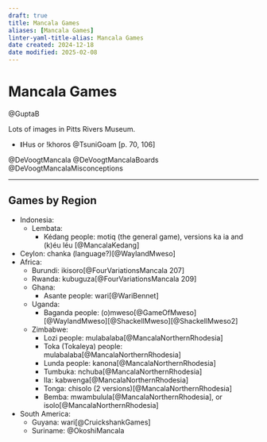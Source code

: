```yaml
---
draft: true
title: Mancala Games
aliases: [Mancala Games]
linter-yaml-title-alias: Mancala Games
date created: 2024-12-18
date modified: 2025-02-08
---
```

# Mancala Games

@GuptaB

Lots of images in Pitts Rivers Museum.

- <span lang="naq" class="aka">ǁHus</span> or <span lang="naq" class="aka">ǃkhoros</span> @TsuniGoam [p. 70, 106]

@DeVoogtMancala
@DeVoogtMancalaBoards
@DeVoogtMancalaMisconceptions

---
## Games by Region

- Indonesia:
    - Lembata:
        - Kédang people: <span lang="ksx">motiq</span> (the general game), versions <span lang="ksx">ka ia</span> and <span lang="ksx">(k)éu léu</span> [@MancalaKedang]
- Ceylon: chanka (language?)[@WaylandMweso]
- Africa:
    - Burundi: <span lang="rn">ikisoro</span>[@FourVariationsMancala 207]
    - Rwanda: <span lang="rw">kubuguza</span>[@FourVariationsMancala 209]
    - Ghana:
        - Asante people: <span lang="tw">wari</span>[@WariBennet]
    - Uganda:
        - Baganda people: <span lang="lg">(o)mweso</span>[@GameOfMweso][@WaylandMweso][@ShackellMweso][@ShackellMweso2]
    - Zimbabwe:
        - Lozi people: <span lang="loz">mulabalaba</span>[@MancalaNorthernRhodesia]
        - Toka (Tokaleya) people: <span lang="toi">mulabalaba</span>[@MancalaNorthernRhodesia]
        - Lunda people: <span lang="lun">kanona</span>[@MancalaNorthernRhodesia]
        - Tumbuka: <span lang="tum">nchuba</span>[@MancalaNorthernRhodesia]
        - Ila: <span lang="ilb">kabwenga</span>[@MancalaNorthernRhodesia]
        - Tonga: <span lang="toi">chisolo</span> (2 versions)[@MancalaNorthernRhodesia]
        - Bemba: <span lang="bem">mwambulula</span>[@MancalaNorthernRhodesia], or <span lang="bem">isolo</span>[@MancalaNorthernRhodesia]
- South America:
    - Guyana: wari[@CruickshankGames]
    - Suriname: @OkoshiMancala
